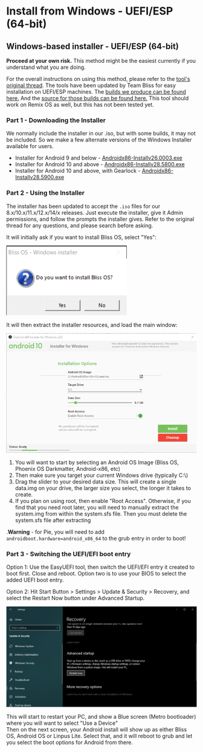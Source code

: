 # Install from Windows - UEFI/ESP \(64-bit\)

## Windows-based installer - UEFI/ESP \(64-bit\)

**Proceed at your own risk.** This method might be the easiest currently if you understand what you are doing.

For the overall instructions on using this method, please refer to the [tool's original thread](https://forum.xda-developers.com/android/software/winapp-android-x86-installer-uefi-t3222483). The tools have been updated by Team Bliss for easy installation on UEFI/ESP machines. The [builds we produce can be found here.](https://github.com/BlissRoms-x86/Androidx86-Installer-for-Windows/tree/q10-2.8/bin) And the [source for those builds can be found here.](https://github.com/BlissRoms-x86/Androidx86-Installer-for-Windows) This tool should work on Remix OS as well, but this has not been tested yet.

### Part 1 - Downloading the Installer

We normally include the installer in our .iso, but with some builds, it may not be included. So we make a few alternate versions of the Windows Installer available for users. 

* Installer for Android 9 and below -  [Androidx86-Installv26.0003.exe](https://github.com/BlissRoms-x86/Androidx86-Installer-for-Windows/blob/q10-2.8/bin/Androidx86-Installv26.0003.exe)
* Installer for Android 10 and above -  [Androidx86-Installv28.5800.exe](https://github.com/BlissRoms-x86/Androidx86-Installer-for-Windows/blob/q10-2.8/bin/Androidx86-Installv28.5800.exe)
* Installer for Android 10 and above, with Gearlock -  [Androidx86-Installv28.5900.exe](https://github.com/BlissRoms-x86/Androidx86-Installer-for-Windows/blob/q10-2.8/bin/Androidx86-Installv28.5900.exe)

### Part 2 - Using the Installer

The installer has been updated to accept the `.iso` files for our 8.x/10.x/11.x/12.x/14/x releases. Just execute the installer, give it Admin permissions, and follow the prompts the installer gives. Refer to the original thread for any questions, and please search before asking.

It will initially ask if you want to install Bliss OS, select "Yes":

![](../.gitbook/assets/image%20%281%29.png)

It will then extract the installer resources, and load the main window:

![](../.gitbook/assets/image%20%287%29.png)

1. You will want to start by selecting an Android OS Image \(Bliss OS, Phoenix OS Darkmatter, Android-x86, etc\)
2. Then make sure you target your current Windows drive \(typically C:\\)
3. Drag the slider to your desired data size. This will create a single data.img on your drive, the larger size you select, the longer it takes to create. 
4. If you plan on using root, then enable "Root Access". Otherwise, if you find that you need root later, you will need to manually extract the system.img from within the system.sfs file. Then you must delete the system.sfs file after extracting

.**Warning** - for Pie, you will need to add `androidboot.hardware=android_x86_64` to the grub entry in order to boot!

### Part 3 - Switching the UEFI/EFI boot entry

Option 1: Use the EasyUEFI tool, then switch the UEFI/EFI entry it created to boot first. Close and reboot. Option two is to use your BIOS to select the added UEFI boot entry.

Option 2: Hit Start Button &gt; Settings &gt; Update & Security &gt; Recovery, and select the Restart Now button under Advanced Startup. 

![](../.gitbook/assets/image%20%284%29.png)

This will start to restart your PC, and show a Blue screen \(Metro bootloader\) where you will want to select "Use a Device"  
Then on the next screen, your Android install will show up as either Bliss OS, Android OS or Linpus Lite. Select that, and it will reboot to grub and let you select the boot options for Android from there. 

